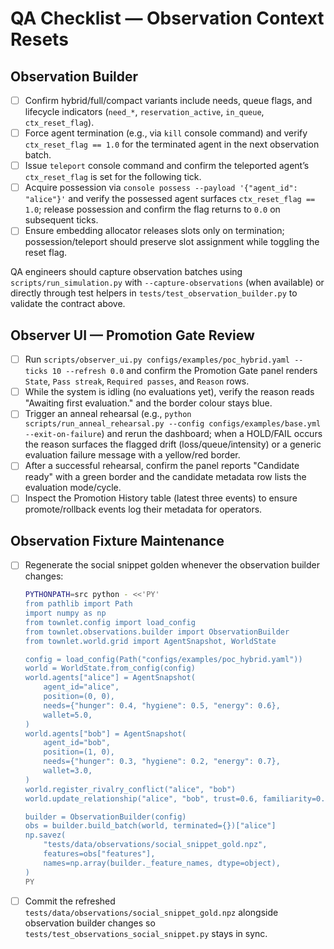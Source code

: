 # QA Checklist — Observation Context Resets

## Observation Builder
- [ ] Confirm hybrid/full/compact variants include needs, queue flags, and lifecycle
      indicators (`need_*`, `reservation_active`, `in_queue`, `ctx_reset_flag`).
- [ ] Force agent termination (e.g., via `kill` console command) and verify
      `ctx_reset_flag == 1.0` for the terminated agent in the next observation batch.
- [ ] Issue `teleport` console command and confirm the teleported agent’s
      `ctx_reset_flag` is set for the following tick.
- [ ] Acquire possession via `console possess --payload '{"agent_id": "alice"}'` and verify
      the possessed agent surfaces `ctx_reset_flag == 1.0`; release possession and
      confirm the flag returns to `0.0` on subsequent ticks.
- [ ] Ensure embedding allocator releases slots only on termination; possession/teleport
      should preserve slot assignment while toggling the reset flag.

QA engineers should capture observation batches using `scripts/run_simulation.py` with
`--capture-observations` (when available) or directly through test helpers in
`tests/test_observation_builder.py` to validate the contract above.

## Observer UI — Promotion Gate Review
- [ ] Run `scripts/observer_ui.py configs/examples/poc_hybrid.yaml --ticks 10 --refresh 0.0` and confirm the Promotion Gate panel renders `State`, `Pass streak`, `Required passes`, and `Reason` rows.
- [ ] While the system is idling (no evaluations yet), verify the reason reads "Awaiting first evaluation." and the border colour stays blue.
- [ ] Trigger an anneal rehearsal (e.g., `python scripts/run_anneal_rehearsal.py --config configs/examples/base.yml --exit-on-failure`) and rerun the dashboard; when a HOLD/FAIL occurs the reason surfaces the flagged drift (loss/queue/intensity) or a generic evaluation failure message with a yellow/red border.
- [ ] After a successful rehearsal, confirm the panel reports "Candidate ready" with a green border and the candidate metadata row lists the evaluation mode/cycle.
- [ ] Inspect the Promotion History table (latest three events) to ensure promote/rollback events log their metadata for operators.

## Observation Fixture Maintenance
- [ ] Regenerate the social snippet golden whenever the observation builder changes:
  ```bash
  PYTHONPATH=src python - <<'PY'
  from pathlib import Path
  import numpy as np
  from townlet.config import load_config
  from townlet.observations.builder import ObservationBuilder
  from townlet.world.grid import AgentSnapshot, WorldState

  config = load_config(Path("configs/examples/poc_hybrid.yaml"))
  world = WorldState.from_config(config)
  world.agents["alice"] = AgentSnapshot(
      agent_id="alice",
      position=(0, 0),
      needs={"hunger": 0.4, "hygiene": 0.5, "energy": 0.6},
      wallet=5.0,
  )
  world.agents["bob"] = AgentSnapshot(
      agent_id="bob",
      position=(1, 0),
      needs={"hunger": 0.3, "hygiene": 0.2, "energy": 0.7},
      wallet=3.0,
  )
  world.register_rivalry_conflict("alice", "bob")
  world.update_relationship("alice", "bob", trust=0.6, familiarity=0.3)

  builder = ObservationBuilder(config)
  obs = builder.build_batch(world, terminated={})["alice"]
  np.savez(
      "tests/data/observations/social_snippet_gold.npz",
      features=obs["features"],
      names=np.array(builder._feature_names, dtype=object),
  )
  PY
  ```
- [ ] Commit the refreshed `tests/data/observations/social_snippet_gold.npz` alongside observation builder changes so `tests/test_observations_social_snippet.py` stays in sync.
